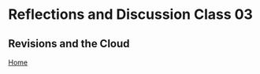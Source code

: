 # Reflections and Discussion Class 03

## Revisions and the Cloud

[Home](https://jeremy-adamson.github.io/reading-notes/)
